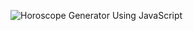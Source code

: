 ![Horoscope Generator Using JavaScript](https://github.com/user-attachments/assets/610897f4-78ea-4dcc-b524-7570fd8ed3d9)
